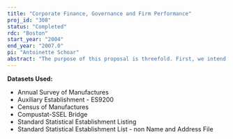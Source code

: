 ```yaml
---
title: "Corporate Finance, Governance and Firm Performance"
proj_id: "308"
status: "Completed"
rdc: "Boston"
start_year: "2004"
end_year: "2007.0"
pi: "Antoinette Schoar"
abstract: "The purpose of this proposal is threefold. First, we intend to extend prior work matching COMPUSTAT data to the Longitudinal Research Database (LRD) to perform a data cross check and comparative analysis for consistency. This work builds off a currently active project by the principal investigators that will perform the basic matching work and will write a technical memorandum summarizing findings. This proposal will use that work in an extension to identify potential sources and explanations for the cases where data do not coincide. These discrepancies will be systematically categorized. Second, we will investigate the relationship between corporate governance and plant performance. Twenty years ago the term “corporate governance" did not exist in the English language. In the last two decades, however, corporate governance issues have gained a prominent role in the academic literature. In spite of the importance of the topic and the magnitude of the interests at stake, there is very little empirical evidence on what the effects of corporate governance are and what constitutes “good” and “bad” governance. For this purpose we will build on the LRD-COMPUSTAT match and use ownership concentration and governance variables from CD-Spectrum to investigate the relationship between firm performance and governance."
---
```


**Datasets Used:**

  - Annual Survey of Manufactures 
  - Auxiliary Establishment - ES9200 
  - Census of Manufactures 
  - Compustat-SSEL Bridge 
  - Standard Statistical Establishment Listing 
  - Standard Statistical Establishment List - non Name and Address File 

